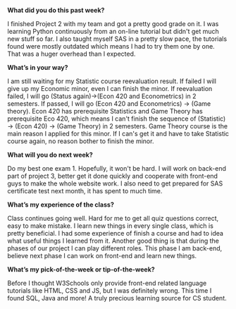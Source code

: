 **What did you do this past week?**

I finished Project 2 with my team and got a pretty good grade on it. I was learning Python continuously from an on-line tutorial but didn't get much new stuff so far. I also taught myself SAS in a pretty slow pace, the tutorials found were mostly outdated which means I had to try them one by one. That was a huger overhead than I expected. 

**What’s in your way?**

I am still waiting for my Statistic course reevaluation result. If failed I will give up my Economic minor, even I can finish the minor. If reevaluation failed, I will go (Status again)->(Econ 420 and Econometrics) in 2 semesters. If passed, I will go (Econ 420 and Econometrics) -> (Game theory). Econ 420 has prerequisite Statistics and Game Theory has prerequisite Eco 420, which means I can't finish the sequence of (Statistic) -> (Econ 420) -> (Game Theory) in 2 semesters. Game Theory course is the main reason I applied for this minor. If I can's get it and have to take Statistic course again, no reason bother to finish the minor. 

**What will you do next week?**

Do my best one exam 1. Hopefully, it won't be hard. I will work on back-end part of project 3, better get it done quickly and cooperate with front-end guys to make the whole website work. I also need to get prepared for SAS certificate test next month, it has spent to much time. 

**What’s my experience of the class?**

Class continues going well. Hard for me to get all quiz questions correct, easy to make mistake. I learn new things in every single class, which is pretty beneficial. I had some experience of finish a course and had to idea what useful things I learned from it. Another good thing is that during the phases of our project I can play different roles. This phase I am back-end, believe next phase I can work on front-end and learn new things.  


**What’s my pick-of-the-week or tip-of-the-week?**

Before I thought W3Schools only provide front-end related language tutorials like HTML, CSS and JS, but I was definitely wrong. This time I found SQL, Java and more! A truly precious learning source for CS student. 
